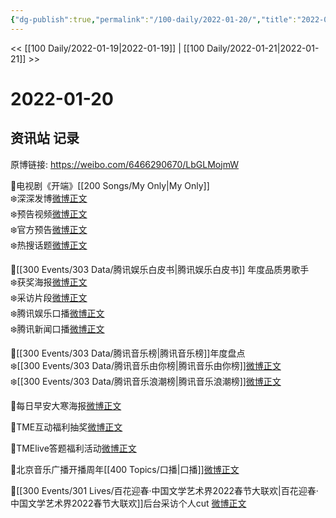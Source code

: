 ```yaml
---
{"dg-publish":true,"permalink":"/100-daily/2022-01-20/","title":"2022-01-20"}
---
```



<< [[100 Daily/2022-01-19\|2022-01-19]] | [[100 Daily/2022-01-21\|2022-01-21]] >>

# 2022-01-20

## 资讯站 记录

原博链接: https://weibo.com/6466290670/LbGLMojmW

🌟电视剧《开端》[[200 Songs/My Only\|My Only]]  
❄️深深发博[微博正文](https://m.weibo.cn/6466290670/4727810326796216)  
❄️预告视频[微博正文](https://m.weibo.cn/6466290670/4727725279676963)  
❄️官方预告[微博正文](https://m.weibo.cn/6466290670/4727782455640553)  
❄️热搜话题[微博正文](https://m.weibo.cn/6466290670/4727852001661587)

🌟[[300 Events/303 Data/腾讯娱乐白皮书\|腾讯娱乐白皮书]] 年度品质男歌手  
❄️获奖海报[微博正文](https://m.weibo.cn/6466290670/4727704429270043)  
❄️采访片段[微博正文](https://m.weibo.cn/6466290670/4727747379204118)  
❄️腾讯娱乐口播[微博正文](https://m.weibo.cn/6466290670/4727698192074266)  
❄️腾讯新闻口播[微博正文](https://m.weibo.cn/6466290670/4727726252755879)

🌟[[300 Events/303 Data/腾讯音乐榜\|腾讯音乐榜]]年度盘点  
❄️[[300 Events/303 Data/腾讯音乐由你榜\|腾讯音乐由你榜]][微博正文](https://m.weibo.cn/6466290670/4727783039961913)  
❄️[[300 Events/303 Data/腾讯音乐浪潮榜\|腾讯音乐浪潮榜]][微博正文](https://m.weibo.cn/6466290670/4727812063501367)

🌟每日早安大寒海报[微博正文](https://m.weibo.cn/6466290670/4727639354901984)

🌟TME互动福利抽奖[微博正文](https://m.weibo.cn/6466290670/4727701640577026)

🌟TMElive答题福利活动[微博正文](https://m.weibo.cn/6466290670/4727731570609303)

🌟北京音乐广播开播周年[[400 Topics/口播\|口播]][微博正文](https://m.weibo.cn/6466290670/4727664647344240)

🌟[[300 Events/301 Lives/百花迎春·中国文学艺术界2022春节大联欢\|百花迎春·中国文学艺术界2022春节大联欢]]后台采访个人cut [微博正文](https://m.weibo.cn/6466290670/4727691959603722)

